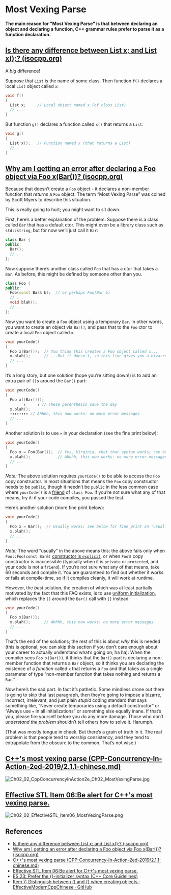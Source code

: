 # Most Vexing Parse

**The main reason for "Most Vexing Parse" is that between declaring an object and declaring a function, C++ grammar rules prefer to parse it as a function declaration.**

## [Is there any difference between List x; and List x();? (isocpp.org)](https://isocpp.org/wiki/faq/ctors#empty-parens-in-object-decl)

A *big* difference!

Suppose that `List` is the name of some class. Then function `f()` declares a local `List` object called `x`:

```cpp
void f()
{
  List x;     // Local object named x (of class List)
  // ...
}
```

But function `g()` declares a function called `x()` that returns a `List`:

```cpp
void g()
{
  List x();   // Function named x (that returns a List)
  // ...
}
```



## [Why am I getting an error after declaring a Foo object via Foo x(Bar())? (isocpp.org)](https://isocpp.org/wiki/faq/ctors#fn-decl-vs-obj-instantiation)

Because that doesn’t create a `Foo` object - it declares a non-member function that *returns* a `Foo` object. The term “Most Vexing Parse” was coined by Scott Myers to describe this situation.

This is really going to hurt; you might want to sit down.

First, here’s a better explanation of the problem. Suppose there is a class called `Bar` that has a default ctor. This might even be a library class such as `std::string`, but for now we’ll just call it `Bar`:

```cpp
class Bar {
public:
  Bar();
  // ...
};
```

Now suppose there’s another class called `Foo` that has a ctor that takes a `Bar`. As before, this might be defined by someone other than you.

```cpp
class Foo {
public:
  Foo(const Bar& b);  // or perhaps Foo(Bar b)
  // ...
  void blah();
  // ...
};
```

Now you want to create a `Foo` object using a temporary `Bar`. In other words, you want to create an object via `Bar()`, and pass that to the `Foo` ctor to create a local `Foo` object called `x`:

```cpp
void yourCode()
{
  Foo x(Bar());  // You think this creates a Foo object called x...
  x.blah();      // ...But it doesn't, so this line gives you a bizarre error message
  // ...
}
```

It’s a long story, but one solution (hope you’re sitting down!) is to add an extra pair of `()`s around the `Bar()` part:

```cpp
void yourCode()
{
  Foo x((Bar()));
        ↑     ↑ // These parenthesis save the day
  x.blah();
  ↑↑↑↑↑↑↑↑ // Ahhhh, this now works: no more error messages
  // ...
}
```

Another solution is to use `=` in your declaration (see the fine print below):

```cpp
void yourCode()
{
  Foo x = Foo(Bar());  // Yes, Virginia, that thar syntax works; see below for fine print
  x.blah();            // Ahhhh, this now works: no more error messages
  // ...
}
```

*Note:* The above solution requires `yourCode()` to be able to access the `Foo` copy constructor. In most situations that means the `Foo` copy constructor needs to be `public`, though it needn’t be `public` in the less common case where `yourCode()` is a [friend](https://isocpp.org/wiki/faq/friends) of `class Foo`. If you’re not sure what any of that means, try it: if your code compiles, you passed the test.

Here’s another solution (more fine print below):

```cpp
void yourCode()
{
  Foo x = Bar();  // Usually works; see below for fine print on "usually"
  x.blah();
  // ...
}
```

*Note:* The word “usually” in the above means this: the above fails only when `Foo::Foo(const Bar&)` [constructor is `explicit`](https://isocpp.org/wiki/faq/ctors#explicit-ctors), or when `Foo`’s copy constructor is inaccessible (typically when it is `private` or `protected`, and your code is not a `friend`). If you’re not sure what any of that means, take 60 seconds and compile it. You are guaranteed to find out whether it works or fails at compile-time, so if it compiles cleanly, it will work at runtime.

However, the *best* solution, the creation of which was at least partially motivated by the fact that this FAQ exists, is to use [uniform initialization](https://isocpp.org/wiki/faq/cpp11-language#uniform-init), which replaces the `()` around the `Bar()` call with `{}` instead.

```cpp
void yourCode()
{
  Foo x{Bar()};  
  x.blah();      // Ahhhh, this now works: no more error messages
  // ...
}
```

That’s the end of the solutions; the rest of this is about *why* this is needed (this is optional; you can skip this section if you don’t care enough about your career to actually understand what’s going on; ha ha): When the compiler sees `Foo x(Bar())`, it thinks that the `Bar()` part is declaring a non-member function that returns a `Bar` object, so it thinks you are declaring the existence of a *function* called `x` that returns a `Foo` and that takes as a single parameter of type “non-member function that takes nothing and returns a `Bar`.”

Now here’s the sad part. In fact it’s pathetic. Some mindless drone out there is going to skip that last paragraph, then they’re going to impose a bizarre, incorrect, irrelevant, and just plain *stupid* coding standard that says something like, “Never create temporaries using a default constructor” or “Always use `=` in all initializations” or something else equally inane. If that’s you, please fire yourself before you do any more damage. Those who don’t *understand the problem* shouldn’t tell others how to solve it. Harumph.

(That was mostly tongue in cheek. But there’s a grain of truth in it. The real problem is that people tend to worship consistency, and they tend to extrapolate from the obscure to the common. That’s not wise.)



## [C++'s most vexing parse (CPP-Concurrency-In-Action-2ed-2019/2.1.1-chinese.md)](https://github.com/xiaoweiChen/CPP-Concurrency-In-Action-2ed-2019/blob/master/content/chapter2/2.1-chinese.md)

![Ch02_02_CppConcurrencyInAction2e_Ch02_MostVexingParse.jpg](../../Images/Chapter02/Ch02_02_CppConcurrencyInAction2e_Ch02_MostVexingParse.jpg)

## [Effective STL Item 06:Be alert for C++'s most vexing parse.](https://www.cnblogs.com/ltimaginea/p/15906739.html)

![Ch02_02_EffectiveSTL_Item06_MostVexingParse.png](../../Images/Chapter02/Ch02_02_EffectiveSTL_Item06_MostVexingParse.png)

## References

- [Is there any difference between List x; and List x();? (isocpp.org)](https://isocpp.org/wiki/faq/ctors#empty-parens-in-object-decl)
- [Why am I getting an error after declaring a Foo object via Foo x(Bar())? (isocpp.org)](https://isocpp.org/wiki/faq/ctors#fn-decl-vs-obj-instantiation)
- [C++'s most vexing parse (CPP-Concurrency-In-Action-2ed-2019/2.1.1-chinese.md)](https://github.com/xiaoweiChen/CPP-Concurrency-In-Action-2ed-2019/blob/master/content/chapter2/2.1-chinese.md)
- [Effective STL Item 06:Be alert for C++'s most vexing parse.](https://www.cnblogs.com/ltimaginea/p/15906739.html)
- [ES.23: Prefer the {}-initializer syntax (C++ Core Guidelines)](http://isocpp.github.io/CppCoreGuidelines/CppCoreGuidelines#Res-list)
- [Item 7: Distinguish between () and {} when creating objects · EffectiveModernCppChinese · GitHub](https://github.com/kelthuzadx/EffectiveModernCppChinese/blob/master/3.MovingToModernCpp/item7.md)

